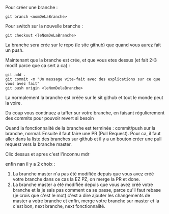 Pour créer une branche :
```
git branch <nomDeLaBranche>
```
Pour switch sur la nouvelle branche :
```
git checkout <leNomDeLaBranche>
```

La branche sera crée sur le repo (le site github) que quand vous aurez fait un push.

Maintenant que la branche est crée, et que vous etes dessus (et fait 2-3 modif parce que ca sert a ca) :
```
git add .
git commit -m "Un message vite-fait avec des explications sur ce que vous avez fait"
git push origin <leNomDelaBranche>
```
La normalement la branche est créée sur le sit github et tout le monde peut la voire.


Du coup vous continuez a taffer sur votre branche, en faisant régulierement des commits pour pouvoir revert si besoin

Quand la fonctionnalité de la branche est terminée : commit/push sur la branche, normal.
Ensuite il faut faire une PR (Pull Request). Pour ca, il faut aller dans la liste des branches sur github et il y a un bouton créer une pull request vers la branche master.

Clic dessus et apres c'est l'inconnu mdr

enfin nan il y a 2 choix :
1. La branche master n'a pas été modifiée depuis que vous avez créé votre branche dans ce cas la EZ PZ, on merge la PR et done.
2.  La branche master a été modifiée depuis que vous avez créé votre branche et la je sais pas comment ca se passe, parce qu'il faut rebase (je crois que c'est le mot) c'est a dire ajouter les changements de master a votre branche et enfin, merge votre branche sur master et la c'est bon, next branche, next fonctionnalité.
